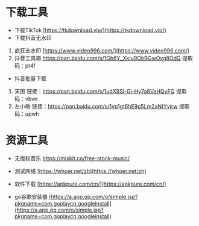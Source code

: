 # 下载工具
* 下载TikTok 
[https://tkdownload.vip/](https://tkdownload.vip/)
* 下载抖音无水印
1. 疯狂去水印
[https://www.video996.com/](https://www.video996.com/)
2. 抖音工具箱 https://pan.baidu.com/s/1Gb6Y_XkIu9ObBGwOvg8OdQ 
提取码：pt4f

* 抖音批量下载
1. 天图
链接：https://pan.baidu.com/s/1udX9Sl-Gi-Hy7a8VaHQyFQ 
提取码：vbvn
2. 左小皓
链接：https://pan.baidu.com/s/1vp1gt6hE9p5Lm2aNtYvjrw 
提取码：upwh 

# 资源工具
* 无版权音乐
https://mixkit.co/free-stock-music/
* 测试网络
[https://whoer.net/zh](https://whoer.net/zh)

* 软件下载 [https://apkpure.com/cn/](https://apkpure.com/cn/)

* go谷歌安装器  [https://a.app.qq.com/o/simple.jsp?pkgname=com.goplaycn.googleinstall](https://a.app.qq.com/o/simple.jsp?pkgname=com.goplaycn.googleinstall)

